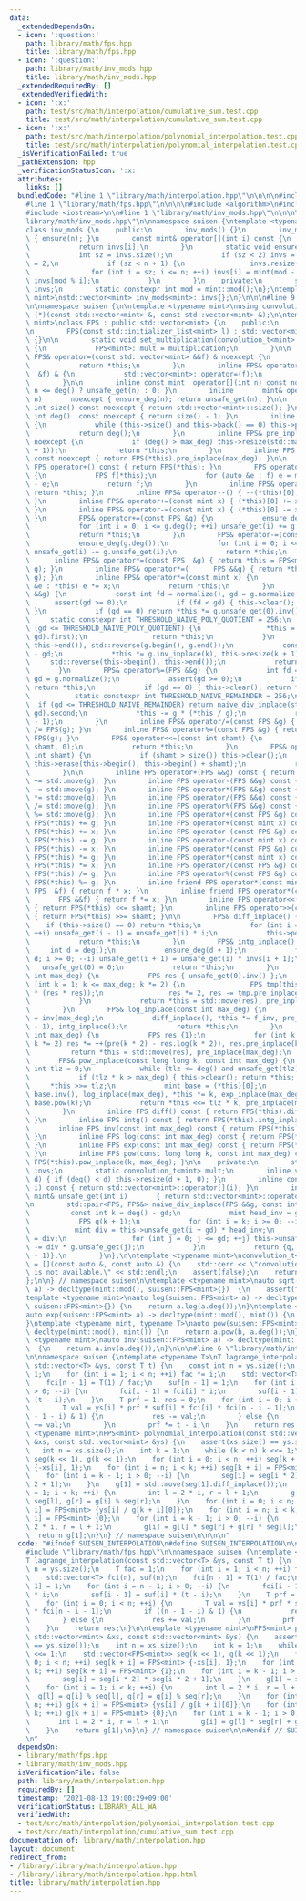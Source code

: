 ```yaml
---
data:
  _extendedDependsOn:
  - icon: ':question:'
    path: library/math/fps.hpp
    title: library/math/fps.hpp
  - icon: ':question:'
    path: library/math/inv_mods.hpp
    title: library/math/inv_mods.hpp
  _extendedRequiredBy: []
  _extendedVerifiedWith:
  - icon: ':x:'
    path: test/src/math/interpolation/cumulative_sum.test.cpp
    title: test/src/math/interpolation/cumulative_sum.test.cpp
  - icon: ':x:'
    path: test/src/math/interpolation/polynomial_interpolation.test.cpp
    title: test/src/math/interpolation/polynomial_interpolation.test.cpp
  _isVerificationFailed: true
  _pathExtension: hpp
  _verificationStatusIcon: ':x:'
  attributes:
    links: []
  bundledCode: "#line 1 \"library/math/interpolation.hpp\"\n\n\n\n#include <vector>\n\
    #line 1 \"library/math/fps.hpp\"\n\n\n\n#include <algorithm>\n#include <cassert>\n\
    #include <iostream>\n\n#line 1 \"library/math/inv_mods.hpp\"\n\n\n\n#line 5 \"\
    library/math/inv_mods.hpp\"\n\nnamespace suisen {\ntemplate <typename mint>\n\
    class inv_mods {\n    public:\n        inv_mods() {}\n        inv_mods(int n)\
    \ { ensure(n); }\n        const mint& operator[](int i) const {\n            ensure(i);\n\
    \            return invs[i];\n        }\n        static void ensure(int n) {\n\
    \            int sz = invs.size();\n            if (sz < 2) invs = {0, 1}, sz\
    \ = 2;\n            if (sz < n + 1) {\n                invs.resize(n + 1);\n \
    \               for (int i = sz; i <= n; ++i) invs[i] = mint(mod - mod / i) *\
    \ invs[mod % i];\n            }\n        }\n    private:\n        static std::vector<mint>\
    \ invs;\n        static constexpr int mod = mint::mod();\n};\ntemplate <typename\
    \ mint>\nstd::vector<mint> inv_mods<mint>::invs{};\n}\n\n\n#line 9 \"library/math/fps.hpp\"\
    \n\nnamespace suisen {\n\ntemplate <typename mint>\nusing convolution_t = std::vector<mint>\
    \ (*)(const std::vector<mint> &, const std::vector<mint> &);\n\ntemplate <typename\
    \ mint>\nclass FPS : public std::vector<mint> {\n    public:\n        using std::vector<mint>::vector;\n\
    \n        FPS(const std::initializer_list<mint> l) : std::vector<mint>::vector(l)\
    \ {}\n\n        static void set_multiplication(convolution_t<mint> multiplication)\
    \ {\n            FPS<mint>::mult = multiplication;\n        }\n\n        inline\
    \ FPS& operator=(const std::vector<mint> &&f) & noexcept {\n            std::vector<mint>::operator=(std::move(f));\n\
    \            return *this;\n        }\n        inline FPS& operator=(const std::vector<mint>\
    \  &f) & {\n            std::vector<mint>::operator=(f);\n            return *this;\n\
    \        }\n\n        inline const mint  operator[](int n) const noexcept { return\
    \ n <= deg() ? unsafe_get(n) : 0; }\n        inline       mint& operator[](int\
    \ n)       noexcept { ensure_deg(n); return unsafe_get(n); }\n\n        inline\
    \ int size() const noexcept { return std::vector<mint>::size(); }\n        inline\
    \ int deg()  const noexcept { return size() - 1; }\n        inline int normalize()\
    \ {\n            while (this->size() and this->back() == 0) this->pop_back();\n\
    \            return deg();\n        }\n        inline FPS& pre_inplace(int max_deg)\
    \ noexcept {\n            if (deg() > max_deg) this->resize(std::max(0, max_deg\
    \ + 1));\n            return *this;\n        }\n        inline FPS pre(int max_deg)\
    \ const noexcept { return FPS(*this).pre_inplace(max_deg); }\n\n        inline\
    \ FPS operator+() const { return FPS(*this); }\n        FPS operator-() const\
    \ {\n            FPS f(*this);\n            for (auto &e : f) e = mint::mod()\
    \ - e;\n            return f;\n        }\n        inline FPS& operator++() { ++(*this)[0];\
    \ return *this; }\n        inline FPS& operator--() { --(*this)[0]; return *this;\
    \ }\n        inline FPS& operator+=(const mint x) { (*this)[0] += x; return *this;\
    \ }\n        inline FPS& operator-=(const mint x) { (*this)[0] -= x; return *this;\
    \ }\n        FPS& operator+=(const FPS &g) {\n            ensure_deg(g.deg());\n\
    \            for (int i = 0; i <= g.deg(); ++i) unsafe_get(i) += g.unsafe_get(i);\n\
    \            return *this;\n        }\n        FPS& operator-=(const FPS &g) {\n\
    \            ensure_deg(g.deg());\n            for (int i = 0; i <= g.deg(); ++i)\
    \ unsafe_get(i) -= g.unsafe_get(i);\n            return *this;\n        }\n  \
    \      inline FPS& operator*=(const FPS  &g) { return *this = FPS<mint>::mult(*this,\
    \ g); }\n        inline FPS& operator*=(      FPS &&g) { return *this = FPS<mint>::mult(*this,\
    \ g); }\n        inline FPS& operator*=(const mint x) {\n            for (auto\
    \ &e : *this) e *= x;\n            return *this;\n        }\n        FPS& operator/=(FPS\
    \ &&g) {\n            const int fd = normalize(), gd = g.normalize();\n      \
    \      assert(gd >= 0);\n            if (fd < gd) { this->clear(); return *this;\
    \ }\n            if (gd == 0) return *this *= g.unsafe_get(0).inv();\n       \
    \     static constexpr int THRESHOLD_NAIVE_POLY_QUOTIENT = 256;\n            if\
    \ (gd <= THRESHOLD_NAIVE_POLY_QUOTIENT) {\n                *this = std::move(naive_div_inplace(std::move(g),\
    \ gd).first);\n                return *this;\n            }\n            std::reverse(this->begin(),\
    \ this->end()), std::reverse(g.begin(), g.end());\n            const int k = fd\
    \ - gd;\n            *this *= g.inv_inplace(k), this->resize(k + 1);\n       \
    \     std::reverse(this->begin(), this->end());\n            return *this;\n \
    \       }\n        FPS& operator%=(FPS &&g) {\n            int fd = normalize(),\
    \ gd = g.normalize();\n            assert(gd >= 0);\n            if (fd < gd)\
    \ return *this;\n            if (gd == 0) { this->clear(); return *this; }\n \
    \           static constexpr int THRESHOLD_NAIVE_REMAINDER = 256;\n          \
    \  if (gd <= THRESHOLD_NAIVE_REMAINDER) return naive_div_inplace(std::move(g),\
    \ gd).second;\n            *this -= g * (*this / g);\n            return pre_inplace(gd\
    \ - 1);\n        }\n        inline FPS& operator/=(const FPS &g) { return *this\
    \ /= FPS(g); }\n        inline FPS& operator%=(const FPS &g) { return *this %=\
    \ FPS(g); }\n        FPS& operator<<=(const int shamt) {\n            this->insert(this->begin(),\
    \ shamt, 0);\n            return *this;\n        }\n        FPS& operator>>=(const\
    \ int shamt) {\n            if (shamt > size()) this->clear();\n            else\
    \ this->erase(this->begin(), this->begin() + shamt);\n            return *this;\n\
    \        }\n\n        inline FPS operator+(FPS &&g) const { return FPS(*this)\
    \ += std::move(g); }\n        inline FPS operator-(FPS &&g) const { return FPS(*this)\
    \ -= std::move(g); }\n        inline FPS operator*(FPS &&g) const { return FPS(*this)\
    \ *= std::move(g); }\n        inline FPS operator/(FPS &&g) const { return FPS(*this)\
    \ /= std::move(g); }\n        inline FPS operator%(FPS &&g) const { return FPS(*this)\
    \ %= std::move(g); }\n        inline FPS operator+(const FPS &g) const { return\
    \ FPS(*this) += g; }\n        inline FPS operator+(const mint x) const { return\
    \ FPS(*this) += x; }\n        inline FPS operator-(const FPS &g) const { return\
    \ FPS(*this) -= g; }\n        inline FPS operator-(const mint x) const { return\
    \ FPS(*this) -= x; }\n        inline FPS operator*(const FPS &g) const { return\
    \ FPS(*this) *= g; }\n        inline FPS operator*(const mint x) const { return\
    \ FPS(*this) *= x; }\n        inline FPS operator/(const FPS &g) const { return\
    \ FPS(*this) /= g; }\n        inline FPS operator%(const FPS &g) const { return\
    \ FPS(*this) %= g; }\n        inline friend FPS operator*(const mint x, const\
    \ FPS  &f) { return f * x; }\n        inline friend FPS operator*(const mint x,\
    \       FPS &&f) { return f *= x; }\n        inline FPS operator<<(const int shamt)\
    \ { return FPS(*this) <<= shamt; }\n        inline FPS operator>>(const int shamt)\
    \ { return FPS(*this) >>= shamt; }\n\n        FPS& diff_inplace() {\n        \
    \    if (this->size() == 0) return *this;\n            for (int i = 1; i <= deg();\
    \ ++i) unsafe_get(i - 1) = unsafe_get(i) * i;\n            this->pop_back();\n\
    \            return *this;\n        }\n        FPS& intg_inplace() {\n       \
    \     int d = deg();\n            ensure_deg(d + 1);\n            for (int i =\
    \ d; i >= 0; --i) unsafe_get(i + 1) = unsafe_get(i) * invs[i + 1];\n         \
    \   unsafe_get(0) = 0;\n            return *this;\n        }\n        FPS& inv_inplace(const\
    \ int max_deg) {\n            FPS res { unsafe_get(0).inv() };\n            for\
    \ (int k = 1; k <= max_deg; k *= 2) {\n                FPS tmp(this->pre(k * 2)\
    \ * (res * res));\n                res *= 2, res -= tmp.pre_inplace(2 * k);\n\
    \            }\n            return *this = std::move(res), pre_inplace(max_deg);\n\
    \        }\n        FPS& log_inplace(const int max_deg) {\n            FPS f_inv\
    \ = inv(max_deg);\n            diff_inplace(), *this *= f_inv, pre_inplace(max_deg\
    \ - 1), intg_inplace();\n            return *this;\n        }\n        FPS& exp_inplace(const\
    \ int max_deg) {\n            FPS res {1};\n            for (int k = 1; k <= max_deg;\
    \ k *= 2) res *= ++(pre(k * 2) - res.log(k * 2)), res.pre_inplace(k * 2);\n  \
    \          return *this = std::move(res), pre_inplace(max_deg);\n        }\n \
    \       FPS& pow_inplace(const long long k, const int max_deg) {\n           \
    \ int tlz = 0;\n            while (tlz <= deg() and unsafe_get(tlz) == 0) ++tlz;\n\
    \            if (tlz * k > max_deg) { this->clear(); return *this; }\n       \
    \     *this >>= tlz;\n            mint base = (*this)[0];\n            *this *=\
    \ base.inv(), log_inplace(max_deg), *this *= k, exp_inplace(max_deg), *this *=\
    \ base.pow(k);\n            return *this <<= tlz * k, pre_inplace(max_deg);\n\
    \        }\n        inline FPS diff() const { return FPS(*this).diff_inplace();\
    \ }\n        inline FPS intg() const { return FPS(*this).intg_inplace(); }\n \
    \       inline FPS inv(const int max_deg) const { return FPS(*this).inv_inplace(max_deg);\
    \ }\n        inline FPS log(const int max_deg) const { return FPS(*this).log_inplace(max_deg);\
    \ }\n        inline FPS exp(const int max_deg) const { return FPS(*this).exp_inplace(max_deg);\
    \ }\n        inline FPS pow(const long long k, const int max_deg) const { return\
    \ FPS(*this).pow_inplace(k, max_deg); }\n\n    private:\n        static inv_mods<mint>\
    \ invs;\n        static convolution_t<mint> mult;\n        inline void ensure_deg(int\
    \ d) { if (deg() < d) this->resize(d + 1, 0); }\n        inline const mint& unsafe_get(int\
    \ i) const { return std::vector<mint>::operator[](i); }\n        inline      \
    \ mint& unsafe_get(int i)       { return std::vector<mint>::operator[](i); }\n\
    \n        std::pair<FPS, FPS&> naive_div_inplace(FPS &&g, const int gd) {\n  \
    \          const int k = deg() - gd;\n            mint head_inv = g.unsafe_get(gd).inv();\n\
    \            FPS q(k + 1);\n            for (int i = k; i >= 0; --i) {\n     \
    \           mint div = this->unsafe_get(i + gd) * head_inv;\n                q.unsafe_get(i)\
    \ = div;\n                for (int j = 0; j <= gd; ++j) this->unsafe_get(i + j)\
    \ -= div * g.unsafe_get(j);\n            }\n            return {q, pre_inplace(gd\
    \ - 1)};\n        }\n};\n\ntemplate <typename mint>\nconvolution_t<mint> FPS<mint>::mult\
    \ = [](const auto &, const auto &) {\n    std::cerr << \"convolution function\
    \ is not available.\" << std::endl;\n    assert(false);\n    return std::vector<mint>{};\n\
    };\n\n} // namespace suisen\n\ntemplate <typename mint>\nauto sqrt(suisen::FPS<mint>\
    \ a) -> decltype(mint::mod(), suisen::FPS<mint>{})  {\n    assert(false);\n}\n\
    template <typename mint>\nauto log(suisen::FPS<mint> a) -> decltype(mint::mod(),\
    \ suisen::FPS<mint>{}) {\n    return a.log(a.deg());\n}\ntemplate <typename mint>\n\
    auto exp(suisen::FPS<mint> a) -> decltype(mint::mod(), mint()) {\n    return a.exp(a.deg());\n\
    }\ntemplate <typename mint, typename T>\nauto pow(suisen::FPS<mint> a, T b) ->\
    \ decltype(mint::mod(), mint()) {\n    return a.pow(b, a.deg());\n}\ntemplate\
    \ <typename mint>\nauto inv(suisen::FPS<mint> a) -> decltype(mint::mod(), suisen::FPS<mint>{})\
    \  {\n    return a.inv(a.deg());\n}\n\n\n#line 6 \"library/math/interpolation.hpp\"\
    \n\nnamespace suisen {\ntemplate <typename T>\nT lagrange_interpolation(const\
    \ std::vector<T> &ys, const T t) {\n    const int n = ys.size();\n    T fac =\
    \ 1;\n    for (int i = 1; i < n; ++i) fac *= i;\n    std::vector<T> fci(n), suf(n);\n\
    \    fci[n - 1] = T(1) / fac;\n    suf[n - 1] = 1;\n    for (int i = n - 1; i\
    \ > 0; --i) {\n        fci[i - 1] = fci[i] * i;\n        suf[i - 1] = suf[i] *\
    \ (t - i);\n    }\n    T prf = 1, res = 0;\n    for (int i = 0; i < n; ++i) {\n\
    \        T val = ys[i] * prf * suf[i] * fci[i] * fci[n - i - 1];\n        if ((n\
    \ - 1 - i) & 1) {\n            res -= val;\n        } else {\n            res\
    \ += val;\n        }\n        prf *= t - i;\n    }\n    return res;\n}\n\ntemplate\
    \ <typename mint>\nFPS<mint> polynomial_interpolation(const std::vector<mint>\
    \ &xs, const std::vector<mint> &ys) {\n    assert(xs.size() == ys.size());\n \
    \   int n = xs.size();\n    int k = 1;\n    while (k < n) k <<= 1;\n    std::vector<FPS<mint>>\
    \ seg(k << 1), g(k << 1);\n    for (int i = 0; i < n; ++i) seg[k + i] = FPS<mint>\
    \ {-xs[i], 1};\n    for (int i = n; i < k; ++i) seg[k + i] = FPS<mint> {1};\n\
    \    for (int i = k - 1; i > 0; --i) {\n        seg[i] = seg[i * 2] * seg[i *\
    \ 2 + 1];\n    }\n    g[1] = std::move(seg[1].diff_inplace());\n    for (int i\
    \ = 1; i < k; ++i) {\n        int l = 2 * i, r = l + 1;\n        g[l] = g[i] %\
    \ seg[l], g[r] = g[i] % seg[r];\n    }\n    for (int i = 0; i < n; ++i) g[k +\
    \ i] = FPS<mint> {ys[i] / g[k + i][0]};\n    for (int i = n; i < k; ++i) g[k +\
    \ i] = FPS<mint> {0};\n    for (int i = k - 1; i > 0; --i) {\n        int l =\
    \ 2 * i, r = l + 1;\n        g[i] = g[l] * seg[r] + g[r] * seg[l];\n    }\n  \
    \  return g[1];\n}\n} // namespace suisen\n\n\n\n"
  code: "#ifndef SUISEN_INTERPOLATION\n#define SUISEN_INTERPOLATION\n\n#include <vector>\n\
    #include \"library/math/fps.hpp\"\n\nnamespace suisen {\ntemplate <typename T>\n\
    T lagrange_interpolation(const std::vector<T> &ys, const T t) {\n    const int\
    \ n = ys.size();\n    T fac = 1;\n    for (int i = 1; i < n; ++i) fac *= i;\n\
    \    std::vector<T> fci(n), suf(n);\n    fci[n - 1] = T(1) / fac;\n    suf[n -\
    \ 1] = 1;\n    for (int i = n - 1; i > 0; --i) {\n        fci[i - 1] = fci[i]\
    \ * i;\n        suf[i - 1] = suf[i] * (t - i);\n    }\n    T prf = 1, res = 0;\n\
    \    for (int i = 0; i < n; ++i) {\n        T val = ys[i] * prf * suf[i] * fci[i]\
    \ * fci[n - i - 1];\n        if ((n - 1 - i) & 1) {\n            res -= val;\n\
    \        } else {\n            res += val;\n        }\n        prf *= t - i;\n\
    \    }\n    return res;\n}\n\ntemplate <typename mint>\nFPS<mint> polynomial_interpolation(const\
    \ std::vector<mint> &xs, const std::vector<mint> &ys) {\n    assert(xs.size()\
    \ == ys.size());\n    int n = xs.size();\n    int k = 1;\n    while (k < n) k\
    \ <<= 1;\n    std::vector<FPS<mint>> seg(k << 1), g(k << 1);\n    for (int i =\
    \ 0; i < n; ++i) seg[k + i] = FPS<mint> {-xs[i], 1};\n    for (int i = n; i <\
    \ k; ++i) seg[k + i] = FPS<mint> {1};\n    for (int i = k - 1; i > 0; --i) {\n\
    \        seg[i] = seg[i * 2] * seg[i * 2 + 1];\n    }\n    g[1] = std::move(seg[1].diff_inplace());\n\
    \    for (int i = 1; i < k; ++i) {\n        int l = 2 * i, r = l + 1;\n      \
    \  g[l] = g[i] % seg[l], g[r] = g[i] % seg[r];\n    }\n    for (int i = 0; i <\
    \ n; ++i) g[k + i] = FPS<mint> {ys[i] / g[k + i][0]};\n    for (int i = n; i <\
    \ k; ++i) g[k + i] = FPS<mint> {0};\n    for (int i = k - 1; i > 0; --i) {\n \
    \       int l = 2 * i, r = l + 1;\n        g[i] = g[l] * seg[r] + g[r] * seg[l];\n\
    \    }\n    return g[1];\n}\n} // namespace suisen\n\n#endif // SUISEN_INTERPOLATION\n\
    \n"
  dependsOn:
  - library/math/fps.hpp
  - library/math/inv_mods.hpp
  isVerificationFile: false
  path: library/math/interpolation.hpp
  requiredBy: []
  timestamp: '2021-08-13 19:00:29+09:00'
  verificationStatus: LIBRARY_ALL_WA
  verifiedWith:
  - test/src/math/interpolation/polynomial_interpolation.test.cpp
  - test/src/math/interpolation/cumulative_sum.test.cpp
documentation_of: library/math/interpolation.hpp
layout: document
redirect_from:
- /library/library/math/interpolation.hpp
- /library/library/math/interpolation.hpp.html
title: library/math/interpolation.hpp
---
```

